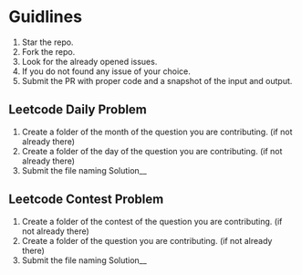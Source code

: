 # Guidlines
<ol>
<li>Star the repo.</li>
<li>Fork the repo.</li>
<li>Look for the already opened issues. </li>
<li>If you do not found any issue of your choice. </li>
<li>Submit the PR with proper code and a snapshot of the input and output. </li>
</ol>

## Leetcode Daily Problem

<ol> 
  <li>Create a folder of the month of the question you are contributing. (if not already there) </li>
  <li>Create a folder of the day of the question you are contributing. (if not already there) </li>
  <li> Submit the file naming Solution_<lang>_<runtime> </li>
</ol>
    
## Leetcode Contest Problem

<ol> 
  <li>Create a folder of the contest of the question you are contributing. (if not already there) </li>
  <li>Create a folder of the question you are contributing. (if not already there) </li>
  <li> Submit the file naming Solution_<lang>_<runtime> </li>
</ol>
  
  
  
